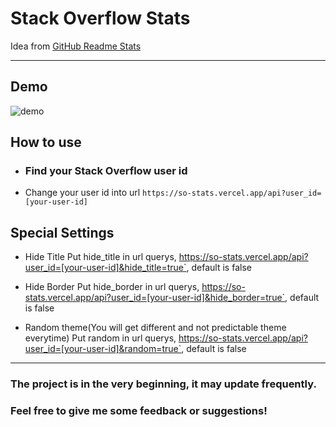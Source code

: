 # Stack Overflow Stats

Idea from
[GitHub Readme Stats](https://github.com/anuraghazra/github-readme-stats)

---

## Demo

![demo](https://so-stats.vercel.app/api/test)

## How to use

- ### Find your Stack Overflow user id
- Change your user id into url
  `https://so-stats.vercel.app/api?user_id=[your-user-id]`

## Special Settings

- Hide Title Put hide_title in url querys,
  https://so-stats.vercel.app/api?user_id=[your-user-id]&hide_title=true`,
  default is false

- Hide Border Put hide_border in url querys,
  https://so-stats.vercel.app/api?user_id=[your-user-id]&hide_border=true`,
  default is false

- Random theme(You will get different and not predictable theme everytime) Put
  random in url querys,
  https://so-stats.vercel.app/api?user_id=[your-user-id]&random=true`, default
  is false

---

### The project is in the very beginning, it may update frequently.

### Feel free to give me some feedback or suggestions!
